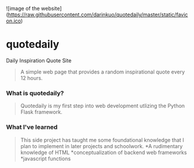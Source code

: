 ![image of the website] (https://raw.githubusercontent.com/darinkuo/quotedaily/master/static/favicon.ico)
# quotedaily
Daily Inspiration Quote Site
>A simple web page that provides a random inspirational quote every 12 hours.

### What is quotedaily?
>Quotedaily is my first step into web development utlizing the Python Flask framework.

### What I've learned
>This side project has taught me some foundational knowledge that I plan to implement in later projects and schoolwork.
*A rudimentary knowledge of HTML
*conceptualization of backend web frameworks
*javascript functions
